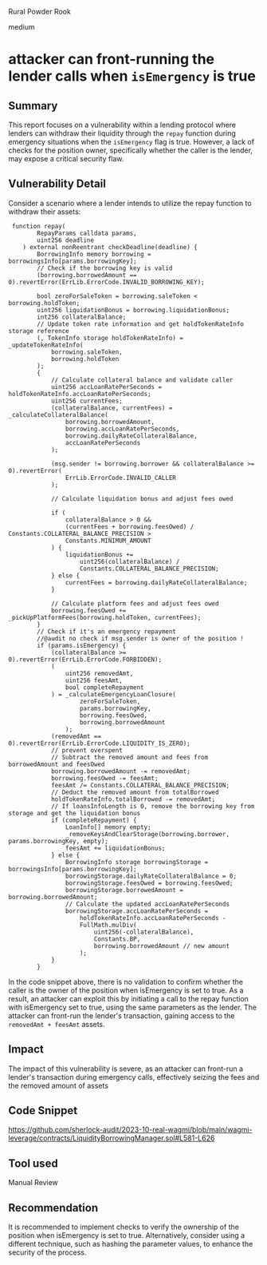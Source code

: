 Rural Powder Rook

medium

# attacker can front-running the lender calls when `isEmergency` is true
## Summary

This report focuses on a vulnerability within a lending protocol where lenders can withdraw their liquidity through the `repay` function during emergency situations when the `isEmergency` flag is true. However, a lack of checks for the position owner, specifically whether the caller is the lender, may expose a critical security flaw.

## Vulnerability Detail

Consider a scenario where a lender intends to utilize the repay function to withdraw their assets:

```solidity
 function repay(
        RepayParams calldata params,
        uint256 deadline
    ) external nonReentrant checkDeadline(deadline) {
        BorrowingInfo memory borrowing = borrowingsInfo[params.borrowingKey];
        // Check if the borrowing key is valid
        (borrowing.borrowedAmount == 0).revertError(ErrLib.ErrorCode.INVALID_BORROWING_KEY);

        bool zeroForSaleToken = borrowing.saleToken < borrowing.holdToken;
        uint256 liquidationBonus = borrowing.liquidationBonus;
        int256 collateralBalance;
        // Update token rate information and get holdTokenRateInfo storage reference
        (, TokenInfo storage holdTokenRateInfo) = _updateTokenRateInfo(
            borrowing.saleToken,
            borrowing.holdToken
        );
        {
            // Calculate collateral balance and validate caller
            uint256 accLoanRatePerSeconds = holdTokenRateInfo.accLoanRatePerSeconds;
            uint256 currentFees;
            (collateralBalance, currentFees) = _calculateCollateralBalance(
                borrowing.borrowedAmount,
                borrowing.accLoanRatePerSeconds,
                borrowing.dailyRateCollateralBalance,
                accLoanRatePerSeconds
            );

            (msg.sender != borrowing.borrower && collateralBalance >= 0).revertError(
                ErrLib.ErrorCode.INVALID_CALLER
            );

            // Calculate liquidation bonus and adjust fees owed

            if (
                collateralBalance > 0 &&
                (currentFees + borrowing.feesOwed) / Constants.COLLATERAL_BALANCE_PRECISION >
                Constants.MINIMUM_AMOUNT
            ) {
                liquidationBonus +=
                    uint256(collateralBalance) /
                    Constants.COLLATERAL_BALANCE_PRECISION;
            } else {
                currentFees = borrowing.dailyRateCollateralBalance;
            }

            // Calculate platform fees and adjust fees owed
            borrowing.feesOwed += _pickUpPlatformFees(borrowing.holdToken, currentFees);
        }
        // Check if it's an emergency repayment
        //@audit no check if msg.sender is owner of the position !
        if (params.isEmergency) {
            (collateralBalance >= 0).revertError(ErrLib.ErrorCode.FORBIDDEN);
            (
                uint256 removedAmt,
                uint256 feesAmt,
                bool completeRepayment
            ) = _calculateEmergencyLoanClosure(
                    zeroForSaleToken,
                    params.borrowingKey,
                    borrowing.feesOwed,
                    borrowing.borrowedAmount
                );
            (removedAmt == 0).revertError(ErrLib.ErrorCode.LIQUIDITY_IS_ZERO);
            // prevent overspent
            // Subtract the removed amount and fees from borrowedAmount and feesOwed
            borrowing.borrowedAmount -= removedAmt;
            borrowing.feesOwed -= feesAmt;
            feesAmt /= Constants.COLLATERAL_BALANCE_PRECISION;
            // Deduct the removed amount from totalBorrowed
            holdTokenRateInfo.totalBorrowed -= removedAmt;
            // If loansInfoLength is 0, remove the borrowing key from storage and get the liquidation bonus
            if (completeRepayment) {
                LoanInfo[] memory empty;
                _removeKeysAndClearStorage(borrowing.borrower, params.borrowingKey, empty);
                feesAmt += liquidationBonus;
            } else {
                BorrowingInfo storage borrowingStorage = borrowingsInfo[params.borrowingKey];
                borrowingStorage.dailyRateCollateralBalance = 0;
                borrowingStorage.feesOwed = borrowing.feesOwed;
                borrowingStorage.borrowedAmount = borrowing.borrowedAmount;
                // Calculate the updated accLoanRatePerSeconds
                borrowingStorage.accLoanRatePerSeconds =
                    holdTokenRateInfo.accLoanRatePerSeconds -
                    FullMath.mulDiv(
                        uint256(-collateralBalance),
                        Constants.BP,
                        borrowing.borrowedAmount // new amount
                    );
            }
        }
```

In the code snippet above, there is no validation to confirm whether the caller is the owner of the position when isEmergency is set to true. As a result, an attacker can exploit this by initiating a call to the repay function with isEmergency set to true, using the same parameters as the lender. The attacker can front-run the lender's transaction, gaining access to the `removedAmt + feesAmt` assets.

## Impact

The impact of this vulnerability is severe, as an attacker can front-run a lender's transaction during emergency calls, effectively seizing the fees and the removed amount of assets

## Code Snippet
https://github.com/sherlock-audit/2023-10-real-wagmi/blob/main/wagmi-leverage/contracts/LiquidityBorrowingManager.sol#L581-L626
## Tool used

Manual Review

## Recommendation

It is recommended to implement checks to verify the ownership of the position when isEmergency is set to true. Alternatively, consider using a different technique, such as hashing the parameter values, to enhance the security of the process.
